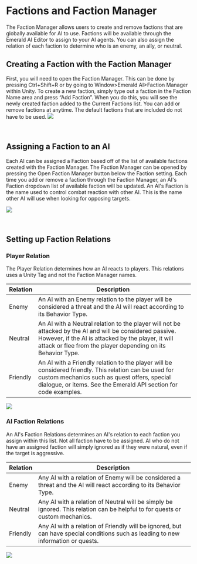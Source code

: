 # Factions and Faction Manager
The Faction Manager allows users to create and remove factions that are globally available for AI to use. Factions will be available through the Emerald AI Editor to assign to your AI agents. You can also assign the relation of each faction to determine who is an enemy, an ally, or neutral.

## Creating a Faction with the Faction Manager
First, you will need to open the Faction Manager. This can be done by pressing Ctrl+Shift+R or by going to Window>Emerald AI>Faction Manager within Unity. To create a new faction, simply type out a faction in the Faction Name area and press “Add Faction”. When you do this, you will see the newly created faction added to the Current Factions list. You can add or remove factions at anytime. The default factions that are included do not have to be used.
![](https://i.imgur.com/UGpZk0C.gif)

&nbsp;

## Assigning a Faction to an AI
Each AI can be assigned a Faction based off of the list of available factions created with the Faction Manager. The Faction Manager can be opened by pressing the Open Faction Manager button below the Faction setting. Each time you add or remove a faction through the Faction Manager, an AI's Faction dropdown list of available faction will be updated. An AI's Faction is the name used to control combat reaction with other AI. This is the name other AI will use when looking for opposing targets.

![](https://i.imgur.com/HE2nep8.png)

&nbsp;

## Setting up Faction Relations
### Player Relation
The Player Relation determines how an AI reacts to players. This relations uses a Unity Tag and not the Faction Manager names.

| Relation  | Description |
| ------------- | ------------- |
| Enemy  | An AI with an Enemy relation to the player will be considered a threat and the AI will react according to its Behavior Type.  |
| Neutral  | An AI with a Neutral relation to the player will not be attacked by the AI and will be considered passive. However, if the AI is attacked by the player, it will attack or flee from the player depending on its Behavior Type.  |
| Friendly  | An AI with a Friendly relation to the player will be considered friendly. This relation can be used for custom mechanics such as quest offers, special dialogue, or items. See the Emerald API section for code examples.  |

![](https://i.imgur.com/r02SypV.png)


### AI Faction Relations
An AI's Faction Relations determines an AI's relation to each faction you assign within this list. Not all faction have to be assigned. AI who do not have an assigned faction will simply ignored as if they were natural, even if the target is aggressive.

| Relation  | Description |
| ------------- | ------------- |
| Enemy  | Any AI with a relation of Enemy will be considered a threat and the AI will react according to its Behavior Type.  |
| Neutral  | Any AI with a relation of Neutral will be simply be ignored. This relation can be helpful to for quests or custom mechanics.  |
| Friendly  | Any AI with a relation of Friendly will be ignored, but can have special conditions such as leading to new information or quests.  |

![](https://i.imgur.com/QzKefU3.png)